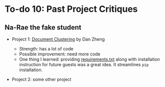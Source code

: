 # To-do 10: Past Project Critiques

## Na-Rae the fake student
- Project 1: [Document Clustering](https://github.com/Data-Science-for-Linguists/Document_Clustering) by Dan Zheng
   - Strength: has a lot of code
   - Possible improvement: need more code
   - One thing I learned: providing [requirements.txt](https://github.com/Data-Science-for-Linguists/Document_Clustering/blob/master/requirements.txt) along with installation instruction for future guests was a great idea. It streamlines `pip` installation.  

- Project 2: some other project   
